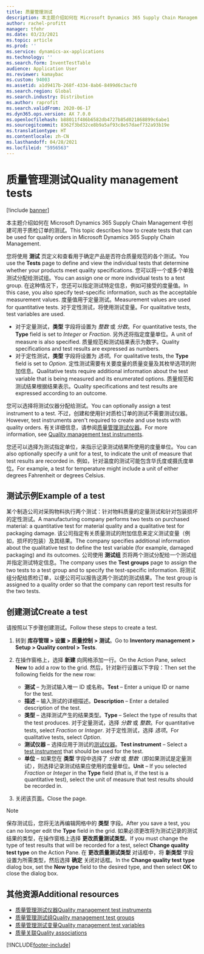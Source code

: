 ```yaml
---
title: 质量管理测试
description: 本主题介绍如何在 Microsoft Dynamics 365 Supply Chain Management 中创建可用于质检订单的测试。
author: rachel-profitt
manager: tfehr
ms.date: 03/23/2021
ms.topic: article
ms.prod: ''
ms.service: dynamics-ax-applications
ms.technology: ''
ms.search.form: InventTestTable
audience: Application User
ms.reviewer: kamaybac
ms.custom: 94003
ms.assetid: a1d9417b-268f-4334-8ab6-8499d6c3acf0
ms.search.region: Global
ms.search.industry: Distribution
ms.author: raprofit
ms.search.validFrom: 2020-06-17
ms.dyn365.ops.version: AX 7.0.0
ms.openlocfilehash: b88011f486b6582db4727b85d021868899c6abe1
ms.sourcegitcommit: 8362f3bd32ce8b9a5af93c8e57daef732a93b19e
ms.translationtype: HT
ms.contentlocale: zh-CN
ms.lasthandoff: 04/28/2021
ms.locfileid: "5956563"
---
```

# <a name="quality-management-tests"></a><span data-ttu-id="c2252-103">质量管理测试</span><span class="sxs-lookup"><span data-stu-id="c2252-103">Quality management tests</span></span>

[!include [banner](../includes/banner.md)]

<span data-ttu-id="c2252-104">本主题介绍如何在 Microsoft Dynamics 365 Supply Chain Management 中创建可用于质检订单的测试。</span><span class="sxs-lookup"><span data-stu-id="c2252-104">This topic describes how to create tests that can be used for quality orders in Microsoft Dynamics 365 Supply Chain Management.</span></span>

<span data-ttu-id="c2252-105">您将使用 **测试** 页定义和查看用于确定产品是否符合质量规范的各个测试。</span><span class="sxs-lookup"><span data-stu-id="c2252-105">You use the **Tests** page to define and view the individual tests that determine whether your products meet quality specifications.</span></span> <span data-ttu-id="c2252-106">您可以将一个或多个单独测试分配给测试组。</span><span class="sxs-lookup"><span data-stu-id="c2252-106">You can assign one or more individual tests to a test group.</span></span> <span data-ttu-id="c2252-107">在这种情况下，您还可以指定测试特定信息，例如可接受的度量值。</span><span class="sxs-lookup"><span data-stu-id="c2252-107">In this case, you also specify test-specific information, such as the acceptable measurement values.</span></span> <span data-ttu-id="c2252-108">度量值用于定量测试。</span><span class="sxs-lookup"><span data-stu-id="c2252-108">Measurement values are used for quantitative tests.</span></span> <span data-ttu-id="c2252-109">对于定性测试，将使用测试变量。</span><span class="sxs-lookup"><span data-stu-id="c2252-109">For qualitative tests, test variables are used.</span></span>

- <span data-ttu-id="c2252-110">对于定量测试，**类型** 字段将设置为 *整数* 或 *分数*。</span><span class="sxs-lookup"><span data-stu-id="c2252-110">For quantitative tests, the **Type** field is set to *Integer* or *Fraction*.</span></span> <span data-ttu-id="c2252-111">另外还将指定度量单位。</span><span class="sxs-lookup"><span data-stu-id="c2252-111">A unit of measure is also specified.</span></span> <span data-ttu-id="c2252-112">质量规范和测试结果表示为数字。</span><span class="sxs-lookup"><span data-stu-id="c2252-112">Quality specifications and test results are expressed as numbers.</span></span>
- <span data-ttu-id="c2252-113">对于定性测试，**类型** 字段将设置为 *选项*。</span><span class="sxs-lookup"><span data-stu-id="c2252-113">For qualitative tests, the **Type** field is set to *Option*.</span></span> <span data-ttu-id="c2252-114">定性测试需要有关要度量的质量变量及其枚举选项的附加信息。</span><span class="sxs-lookup"><span data-stu-id="c2252-114">Qualitative tests require additional information about the test variable that is being measured and its enumerated options.</span></span> <span data-ttu-id="c2252-115">质量规范和测试结果根据结果表示。</span><span class="sxs-lookup"><span data-stu-id="c2252-115">Quality specifications and test results are expressed according to an outcome.</span></span>

<span data-ttu-id="c2252-116">您可以选择将测试仪器分配给测试。</span><span class="sxs-lookup"><span data-stu-id="c2252-116">You can optionally assign a test instrument to a test.</span></span> <span data-ttu-id="c2252-117">不过，创建和使用针对质检订单的测试不需要测试仪器。</span><span class="sxs-lookup"><span data-stu-id="c2252-117">However, test instruments aren't required to create and use tests with quality orders.</span></span> <span data-ttu-id="c2252-118">有关详细信息，请参阅[质量管理测试仪器](quality-test-instruments.md)。</span><span class="sxs-lookup"><span data-stu-id="c2252-118">For more information, see [Quality management test instruments](quality-test-instruments.md).</span></span>

<span data-ttu-id="c2252-119">您还可以选择为测试指定单位，来指示记录测试结果所使用的度量单位。</span><span class="sxs-lookup"><span data-stu-id="c2252-119">You can also optionally specify a unit for a test, to indicate the unit of measure that test results are recorded in.</span></span> <span data-ttu-id="c2252-120">例如，针对温度的测试可能包含华氏度或摄氏度单位。</span><span class="sxs-lookup"><span data-stu-id="c2252-120">For example, a test for temperature might include a unit of either degrees Fahrenheit or degrees Celsius.</span></span>

## <a name="example-of-a-test"></a><span data-ttu-id="c2252-121">测试示例</span><span class="sxs-lookup"><span data-stu-id="c2252-121">Example of a test</span></span>

<span data-ttu-id="c2252-122">某个制造公司对采购物料执行两个测试：针对物料质量的定量测试和针对包装损坏的定性测试。</span><span class="sxs-lookup"><span data-stu-id="c2252-122">A manufacturing company performs two tests on purchased material: a quantitative test for material quality and a qualitative test for packaging damage.</span></span> <span data-ttu-id="c2252-123">该公司指定有关质量测试的附加信息来定义测试变量（例如，损坏的包装）及其结果。</span><span class="sxs-lookup"><span data-stu-id="c2252-123">The company specifies additional information about the qualitative test to define the test variable (for example, damaged packaging) and its outcomes.</span></span> <span data-ttu-id="c2252-124">公司使用 **测试组** 页将两个测试分配给一个测试组并指定测试特定信息。</span><span class="sxs-lookup"><span data-stu-id="c2252-124">The company uses the **Test groups** page to assign the two tests to a test group and to specify the test-specific information.</span></span> <span data-ttu-id="c2252-125">将测试组分配给质检订单，以便公司可以报告这两个测试的测试结果。</span><span class="sxs-lookup"><span data-stu-id="c2252-125">The test group is assigned to a quality order so that the company can report test results for the two tests.</span></span>

## <a name="create-a-test"></a><span data-ttu-id="c2252-126">创建测试</span><span class="sxs-lookup"><span data-stu-id="c2252-126">Create a test</span></span>

<span data-ttu-id="c2252-127">请按照以下步骤创建测试。</span><span class="sxs-lookup"><span data-stu-id="c2252-127">Follow these steps to create a test.</span></span>

1. <span data-ttu-id="c2252-128">转到 **库存管理 \> 设置 \> 质量控制 \> 测试**。</span><span class="sxs-lookup"><span data-stu-id="c2252-128">Go to **Inventory management \> Setup \> Quality control \> Tests**.</span></span>
1. <span data-ttu-id="c2252-129">在操作窗格上，选择 **新建** 向网格添加一行。</span><span class="sxs-lookup"><span data-stu-id="c2252-129">On the Action Pane, select **New** to add a row to the grid.</span></span> <span data-ttu-id="c2252-130">然后，针对新行设置以下字段：</span><span class="sxs-lookup"><span data-stu-id="c2252-130">Then set the following fields for the new row:</span></span>

    - <span data-ttu-id="c2252-131">**测试** – 为测试输入唯一 ID 或名称。</span><span class="sxs-lookup"><span data-stu-id="c2252-131">**Test** – Enter a unique ID or name for the test.</span></span>
    - <span data-ttu-id="c2252-132">**描述** – 输入测试的详细描述。</span><span class="sxs-lookup"><span data-stu-id="c2252-132">**Description** – Enter a detailed description of the test.</span></span>
    - <span data-ttu-id="c2252-133">**类型** – 选择测试产生的结果类型。</span><span class="sxs-lookup"><span data-stu-id="c2252-133">**Type** – Select the type of results that the test produces.</span></span> <span data-ttu-id="c2252-134">对于定量测试，选择 *分数* 或 *整数*。</span><span class="sxs-lookup"><span data-stu-id="c2252-134">For quantitative tests, select *Fraction* or *Integer*.</span></span> <span data-ttu-id="c2252-135">对于定性测试，选择 *选项*。</span><span class="sxs-lookup"><span data-stu-id="c2252-135">For qualitative tests, select *Option*.</span></span>
    - <span data-ttu-id="c2252-136">**测试仪器** – 选择应用于测试的[测试仪器](quality-test-instruments.md)。</span><span class="sxs-lookup"><span data-stu-id="c2252-136">**Test instrument** – Select a [test instrument](quality-test-instruments.md) that should be used for the test.</span></span>
    - <span data-ttu-id="c2252-137">**单位** – 如果您在 **类型** 字段中选择了 *分数* 或 *整数*（即如果测试是定量测试），则选择记录测试结果应使用的度量单位。</span><span class="sxs-lookup"><span data-stu-id="c2252-137">**Unit** – If you selected *Fraction* or *Integer* in the **Type** field (that is, if the test is a quantitative test), select the unit of measure that test results should be recorded in.</span></span>

1. <span data-ttu-id="c2252-138">关闭该页面。</span><span class="sxs-lookup"><span data-stu-id="c2252-138">Close the page.</span></span>

> [!NOTE]
> <span data-ttu-id="c2252-139">保存测试后，您将无法再编辑网格中的 **类型** 字段。</span><span class="sxs-lookup"><span data-stu-id="c2252-139">After you save a test, you can no longer edit the **Type** field in the grid.</span></span> <span data-ttu-id="c2252-140">如果必须更改将为测试记录的测试结果的类型，在操作窗格上选择 **更改质量测试类型**。</span><span class="sxs-lookup"><span data-stu-id="c2252-140">If you must change the type of test results that will be recorded for a test, select **Change quality test type** on the Action Pane.</span></span> <span data-ttu-id="c2252-141">在 **更改质量测试类型** 对话框中，将 **新类型** 字段设置为所需类型，然后选择 **确定** 关闭对话框。</span><span class="sxs-lookup"><span data-stu-id="c2252-141">In the **Change quality test type** dialog box, set the **New type** field to the desired type, and then select **OK** to close the dialog box.</span></span>

## <a name="additional-resources"></a><span data-ttu-id="c2252-142">其他资源</span><span class="sxs-lookup"><span data-stu-id="c2252-142">Additional resources</span></span>

- [<span data-ttu-id="c2252-143">质量管理测试仪器</span><span class="sxs-lookup"><span data-stu-id="c2252-143">Quality management test instruments</span></span>](quality-test-instruments.md)
- [<span data-ttu-id="c2252-144">质量管理测试组</span><span class="sxs-lookup"><span data-stu-id="c2252-144">Quality management test groups</span></span>](quality-test-groups.md)
- [<span data-ttu-id="c2252-145">质量管理测试变量</span><span class="sxs-lookup"><span data-stu-id="c2252-145">Quality management test variables</span></span>](quality-test-variables.md)
- [<span data-ttu-id="c2252-146">质量关联</span><span class="sxs-lookup"><span data-stu-id="c2252-146">Quality associations</span></span>](quality-associations.md)

[!INCLUDE[footer-include](../../includes/footer-banner.md)]
